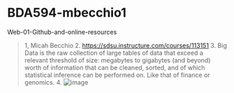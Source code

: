 # BDA594-mbecchio1
Web-01-Github-and-online-resources

>1, Micah Becchio
>2. https://sdsu.instructure.com/courses/113151
>3. Big Data is the raw collection of large tables of data that exceed a relevant threshold of size: megabytes to gigabytes (and beyond) worth of information that can be cleaned, sorted, and of which statistical inference can be performed on. Like that of finance or genomics.
>4. ![image](https://user-images.githubusercontent.com/112584239/187991967-363236f3-c0ae-425b-b8d7-c5060ebc4c15.png)

